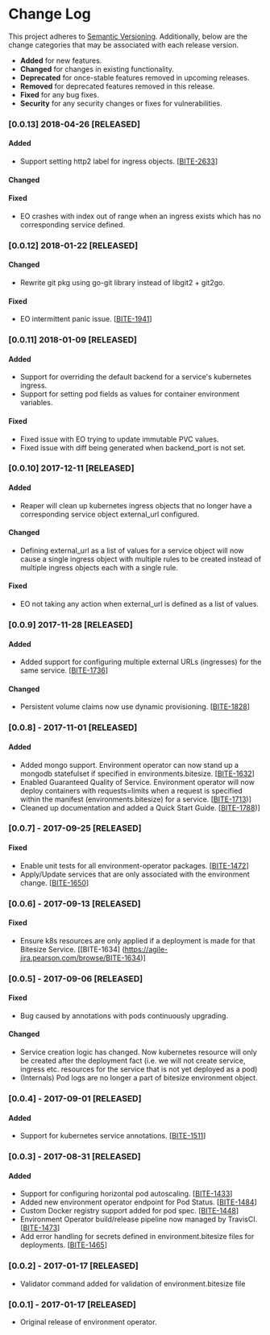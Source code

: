 # **Change Log**

This project adheres to [Semantic Versioning](http://semver.org/). Additionally, below are the change categories that may be associated with each release version.

- **Added** for new features.
- **Changed** for changes in existing functionality.
- **Deprecated** for once-stable features removed in upcoming releases.
- **Removed** for deprecated features removed in this release.
- **Fixed** for any bug fixes.
- **Security** for any security changes or fixes for vulnerabilities.

### **[0.0.13] 2018-04-26 [RELEASED]**

#### Added

 * Support setting http2 label for ingress objects.  [[BITE-2633](https://agile-jira.pearson.com/browse/BITE-2633)]

#### Changed 
#### Fixed 

 * EO crashes with index out of range when an ingress exists which has no corresponding service defined.

### **[0.0.12] 2018-01-22 [RELEASED]**

#### Changed 

 * Rewrite git pkg using go-git library instead of libgit2 + git2go. 

#### Fixed 

 * EO intermittent panic issue. [[BITE-1941](https://agile-jira.pearson.com/browse/BITE-1941)]  

### **[0.0.11] 2018-01-09 [RELEASED]**

#### Added

 * Support for overriding the default backend for a service's kubernetes ingress.
 * Support for setting pod fields as values for container environment variables. 

#### Fixed

 * Fixed issue with EO trying to update immutable PVC values.
 * Fixed issue with diff being generated when backend_port is not set.

### **[0.0.10] 2017-12-11 [RELEASED]**

#### Added

* Reaper will clean up kubernetes ingress objects that no longer have a corresponding service object external_url configured.

#### Changed

* Defining external_url as a list of values for a service object will now cause a single ingress object with multiple rules to be created instead of multiple ingress objects each with a single rule.

#### Fixed

* EO not taking any action when external_url is defined as a list of values.

### **[0.0.9] 2017-11-28 [RELEASED]**

#### Added

* Added support for configuring multiple external URLs (ingresses) for the same service.
[[BITE-1736](https://agile-jira.pearson.com/browse/BITE-1736)]

#### Changed

*  Persistent volume claims now use dynamic provisioning.
[[BITE-1828](https://agile-jira.pearson.com/browse/BITE-1828)]

### **[0.0.8] - 2017-11-01 [RELEASED]**

#### Added

*  Added mongo support. Environment operator can now stand up a mongodb statefulset if specified in environments.bitesize. [[BITE-1632](https://agile-jira.pearson.com/browse/BITE-1632)]
*  Enabled Guaranteed Quality of Service. Environment operator will now deploy containers with requests=limits when a request is specified within the manifest (environments.bitesize) for a service. [[BITE-1713](https://agile-jira.pearson.com/browse/BITE-1713))]
*  Cleaned up documentation and added a Quick Start Guide. [[BITE-1788](https://agile-jira.pearson.com/browse/BITE-1788))]

### **[0.0.7] - 2017-09-25 [RELEASED]**

#### Fixed

*  Enable unit tests for all environment-operator packages. [[BITE-1472](https://agile-jira.pearson.com/browse/BITE-1472)]
*  Apply/Update services that are only associated with the environment change. [[BITE-1650](https://agile-jira.pearson.com/browse/BITE-1650)]

### **[0.0.6] - 2017-09-13 [RELEASED]**

#### Fixed

*  Ensure k8s resources are only applied if a deployment is made for that Bitesize Service. [[BITE-1634] (https://agile-jira.pearson.com/browse/BITE-1634)]

### **[0.0.5] - 2017-09-06 [RELEASED]**

#### Fixed

* Bug caused by annotations with pods continuously upgrading.

#### Changed

* Service creation logic has changed. Now kubernetes resource will only be created after the deployment fact (i.e. we will not create service, ingress etc. resources for the service that is not yet deployed as a pod)
* (Internals) Pod logs are no longer a part of bitesize environment object.

### **[0.0.4] - 2017-09-01 [RELEASED]**

#### Added

*  Support for kubernetes service annotations. [[BITE-1511](https://agile-jira.pearson.com/browse/BITE-1511)]

### **[0.0.3] - 2017-08-31 [RELEASED]**

#### Added

*  Support for configuring horizontal pod autoscaling. [[BITE-1433](https://agile-jira.pearson.com/browse/BITE-1433)]
*  Added new environment operator endpoint for Pod Status. [[BITE-1484](https://agile-jira.pearson.com/browse/BITE-1484)]
*  Custom Docker registry support added for pod spec. [[BITE-1448](https://agile-jira.pearson.com/browse/BITE-1448)]
*  Environment Operator build/release pipeline now managed by TravisCI. [[BITE-1473](https://agile-jira.pearson.com/browse/BITE-1473)]
*  Add error handling for secrets defined in environment.bitesize files for deployments. [[BITE-1465](https://agile-jira.pearson.com/browse/BITE-1465)]

### **[0.0.2] - 2017-01-17 [RELEASED]**

* Validator command added for validation of environment.bitesize file

### **[0.0.1] - 2017-01-17 [RELEASED]**

* Original release of environment operator.
